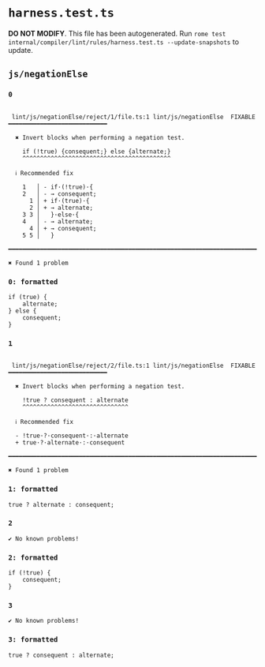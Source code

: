 # `harness.test.ts`

**DO NOT MODIFY**. This file has been autogenerated. Run `rome test internal/compiler/lint/rules/harness.test.ts --update-snapshots` to update.

## `js/negationElse`

### `0`

```

 lint/js/negationElse/reject/1/file.ts:1 lint/js/negationElse  FIXABLE  ━━━━━━━━━━━━━━━━━━━━━━━━━━━━

  ✖ Invert blocks when performing a negation test.

    if (!true) {consequent;} else {alternate;}
    ^^^^^^^^^^^^^^^^^^^^^^^^^^^^^^^^^^^^^^^^^^

  ℹ Recommended fix

    1   │ - if·(!true)·{
    2   │ - → consequent;
      1 │ + if·(true)·{
      2 │ + → alternate;
    3 3 │   }·else·{
    4   │ - → alternate;
      4 │ + → consequent;
    5 5 │   }

━━━━━━━━━━━━━━━━━━━━━━━━━━━━━━━━━━━━━━━━━━━━━━━━━━━━━━━━━━━━━━━━━━━━━━━━━━━━━━━━━━━━━━━━━━━━━━━━━━━━

✖ Found 1 problem

```

### `0: formatted`

```
if (true) {
	alternate;
} else {
	consequent;
}

```

### `1`

```

 lint/js/negationElse/reject/2/file.ts:1 lint/js/negationElse  FIXABLE  ━━━━━━━━━━━━━━━━━━━━━━━━━━━━

  ✖ Invert blocks when performing a negation test.

    !true ? consequent : alternate
    ^^^^^^^^^^^^^^^^^^^^^^^^^^^^^^

  ℹ Recommended fix

  - !true·?·consequent·:·alternate
  + true·?·alternate·:·consequent

━━━━━━━━━━━━━━━━━━━━━━━━━━━━━━━━━━━━━━━━━━━━━━━━━━━━━━━━━━━━━━━━━━━━━━━━━━━━━━━━━━━━━━━━━━━━━━━━━━━━

✖ Found 1 problem

```

### `1: formatted`

```
true ? alternate : consequent;

```

### `2`

```
✔ No known problems!

```

### `2: formatted`

```
if (!true) {
	consequent;
}

```

### `3`

```
✔ No known problems!

```

### `3: formatted`

```
true ? consequent : alternate;

```
